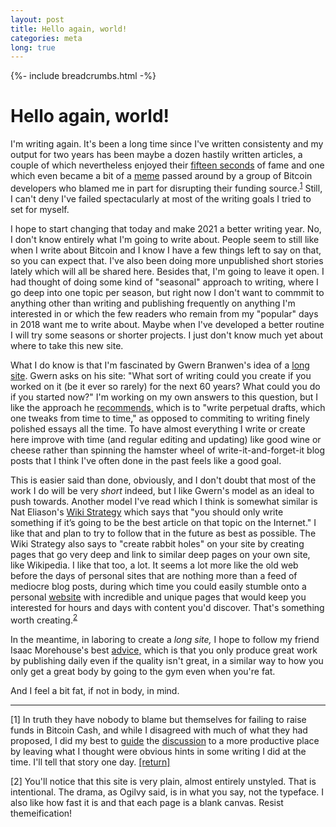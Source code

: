 ```yaml
---
layout: post
title: Hello again, world!
categories: meta
long: true
---
```


 {%- include breadcrumbs.html -%}

# Hello again, world!

I'm writing again. It's been a long time since I've written consistenty and my output for two years has been maybe a dozen hastily written articles, a couple of which nevertheless enjoyed their [fifteen seconds](https://www.ccn.com/cryptos-big-tax-drama-cant-stop-bitcoin-cash-surge/) of fame and one which even became a bit of a [meme](https://twitter.com/deadalnix/status/1221639291882917888) passed around by a group of Bitcoin developers who blamed me in part for disrupting their funding source.<sup><a href="#fn1" id="ref1">1</a></sup> Still, I can't deny I've failed spectacularly at most of the writing goals I tried to set for myself.

I hope to start changing that today and make 2021 a better writing year. No, I don't know entirely what I'm going to write about. People seem to still like when I write about Bitcoin and I know I have a few things left to say on that, so you can expect that. I've also been doing more unpublished short stories lately which will all be shared here. Besides that, I'm going to leave it open. I had thought of doing some kind of "seasonal" approach to writing, where I go deep into one topic per season, but right now I don't want to commmit to anything other than writing and publishing frequently on anything I'm interested in or which the few readers who remain from my "popular" days in 2018 want me to write about. Maybe when I've developed a better routine I will try some seasons or shorter projects. I just don't know much yet about where to take this new site.

What I do know is that I'm fascinated by Gwern Branwen's idea of a [long site](https://www.gwern.net/About#long-site). Gwern asks on his site: "What sort of writing could you create if you worked on it (be it ever so rarely) for the next 60 years? What could you do if you started now?" I'm working on my own answers to this question, but I like the approach he [recommends,](https://www.gwern.net/About#long-site) which is to "write perpetual drafts, which one tweaks from time to time," as opposed to commiting to writing finely polished essays all the time. To have almost everything I write or create here improve with time (and regular editing and updating) like good wine or cheese rather than spinning the hamster wheel of write-it-and-forget-it blog posts that I think I've often done in the past feels like a good goal.

This is easier said than done, obviously, and I don't doubt that most of the work I do will be very *short* indeed, but I like Gwern's model as an ideal to push towards. Another model I've read which I think is somewhat similar is Nat Eliason's [Wiki Strategy](https://www.nateliason.com/blog/wiki-strategy) which says that "you should only write something if it’s going to be the best article on that topic on the Internet." I like that and plan to try to follow that in the future as best as possible. The Wiki Strategy also says to "create rabbit holes" on your site by creating pages that go very deep and link to similar deep pages on your own site, like Wikipedia. I like that too, a lot. It seems a lot more like the old web before the days of personal sites that are nothing more than a feed of mediocre blog posts, during which time you could easily stumble onto a personal [website](https://melonking.net/melon.html?z=/home.html) with incredible and unique pages that would keep you interested for hours and days with content you'd discover. That's something worth creating.<sup><a href="#fn2" id="ref2">2</a></sup>

In the meantime, in laboring to create a *long site,* I hope to follow my friend  Isaac Morehouse's best [advice,](https://isaacmorehouse.com/2020/01/11/the-transformations-from-daily-blogging/) which is that you only produce great work by publishing daily even if the quality isn't great, in a similar way to how you only get a great body by going to the gym even when you're fat.

And I feel a bit fat, if not in body, in mind. 

---

<sup id="fn1"></sup>[1] In truth they have nobody to blame but themselves for failing to raise funds in Bitcoin Cash, and while I disagreed with much of what they had proposed, I did my best to [guide](https://read.cash/@Bitcoin.com/bitcoincoms-clarifications-on-the-miner-development-fund-80828a53) the [discussion](https://read.cash/@Bitcoin.com/update-on-developer-funding-83695ebc) to a more productive place by leaving what I thought were obvious hints in some writing I did at the time. I'll tell that story one day. <a href="#ref1" title="Jump back to footnote 1 in the text.">[return]</a>

<sup id="fn2"></sup>[2] You'll notice that this site is very plain, almost entirely unstyled. That is intentional. The drama, as Ogilvy said, is in what you say, not the typeface. I also like how fast it is and that each page is a blank canvas. Resist themeification!
